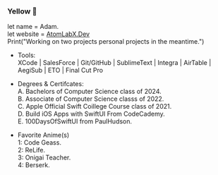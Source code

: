 ### Yellow 👋
let name = Adam.<br>
let website = <a href="https://atomlabx.github.io">AtomLabX.Dev</a><br>
Print("Working on two projects personal projects in the meantime.")

* Tools:<br>
XCode | SalesForce | Git/GitHub | SublimeText | Integra | AirTable | AegiSub | ETO | Final Cut Pro

* Degrees & Certifcates:<br>
A. Bachelors of Computer Science class of 2024.<br>
B. Associate of Computer Science classs of 2022.<br>
C. Apple Official Swift Coillege Course class of 2021.<br>
D. Build iOS Apps with SwiftUI From CodeCademy.<br>
E. 100DaysOfSwiftUI from PaulHudson.<br>

* Favorite Anime(s)<br>
1: Code Geass.<br> 
2: ReLife.<br>
3: Onigai Teacher.<br>
4: Berserk.<br>

